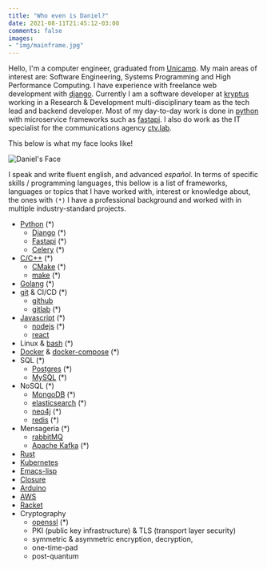 ```yaml
---
title: "Who even is Daniel?"
date: 2021-08-11T21:45:12-03:00
comments: false
images: 
- "img/mainframe.jpg"
---
```


Hello, I'm a computer engineer, graduated from [Unicamp](https://ic.unicamp.br). My main areas of interest are: Software Engineering, Systems Programming and High Performance Computing. I have  experience with freelance web development with [django](https://djangoproject.com). Currently I am a software developer at [kryptus](https://kryptus.com) working in a Research & Development multi-disciplinary team as the tech lead and backend developer. Most of my day-to-day work is done in [python](https://python.org) with microservice frameworks such as [fastapi](https://fastapi.tiangolo.com). I also do work as the IT specialist for the communications agency [ctv.lab](https://ctvlab.co).

This below is what my face looks like!

![Daniel's Face](/img/profile.jpg)

I speak and write fluent english, and advanced *español*. In terms of specific skills / programming languages, this bellow is a list of frameworks, languages or topics that I have worked with, interest or knowledge about, the ones with `(*)` I have a professional background and worked with in multiple industry-standard projects.

* [Python](https://python.org) (*)
  * [Django](https://djangoproject.com) (*)
  * [Fastapi](https://fastapi.tiangolo.com) (*)
  * [Celery](https://celeryproject.org) (*)
* [C/C++](https://www.cplusplus.com/) (*)
  * [CMake](https://cmake.org) (*)
  * [make](https://www.gnu.org/software/make/) (*)
* [Golang](https://golang.org) (*)
* [git](https://git-scm.com/) & CI/CD (*)
  * [github](https://github.com)
  * [gitlab](https://gitlab.com) (*)
* [Javascript](https://developer.mozilla.org/pt-BR/docs/Web/JavaScript) (*)
  * [nodejs](https://nodejs.org) (*)
  * [react](https://reactjs.org)
* Linux & [bash](https://www.gnu.org/software/bash/) (*)
* [Docker](https://docker.com) & [docker-compose](https://docs.docker.com/compose/) (*)
* SQL (*)
  * [Postgres](https://www.postgresql.org) (*)
  * [MySQL](https://www.mysql.com) (*)
* NoSQL (*)
  * [MongoDB](https://mongodb.com) (*)
  * [elasticsearch](https://elastic.co) (*)
  * [neo4j](https://neo4j.com) (*)
  * [redis](https://redis.io) (*)
* Mensageria (*)
  * [rabbitMQ](https://rabbitmq.com)
  * [Apache Kafka](https://kafka.apache.org) (*)
* [Rust](https://rust-lang.org)
* [Kubernetes](https://kubernetes.io)
* [Emacs-lisp](https://www.gnu.org/software/emacs/manual/html_node/eintr/)
* [Closure](https://closure.org)
* [Arduino](https://arduino.cc)
* [AWS](https://aws.amazon.com)
* [Racket](https://racket-lang.org)
* Cryptography
  * [openssl](https://openssl.org) (*)
  * PKI (public key infrastructure) & TLS (transport layer security)
  * symmetric & asymmetric encryption, decryption, 
  * one-time-pad
  * post-quantum